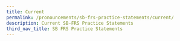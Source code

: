 ```yaml
---
title: Current
permalink: /pronouncements/sb-frs-practice-statements/current/
description: Current SB-FRS Practice Statements
third_nav_title: SB FRS Practice Statements
---
```

